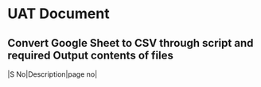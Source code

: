 # UAT Document
## Convert Google Sheet to CSV through script and required Output contents of files
|S No|Description|page no|



